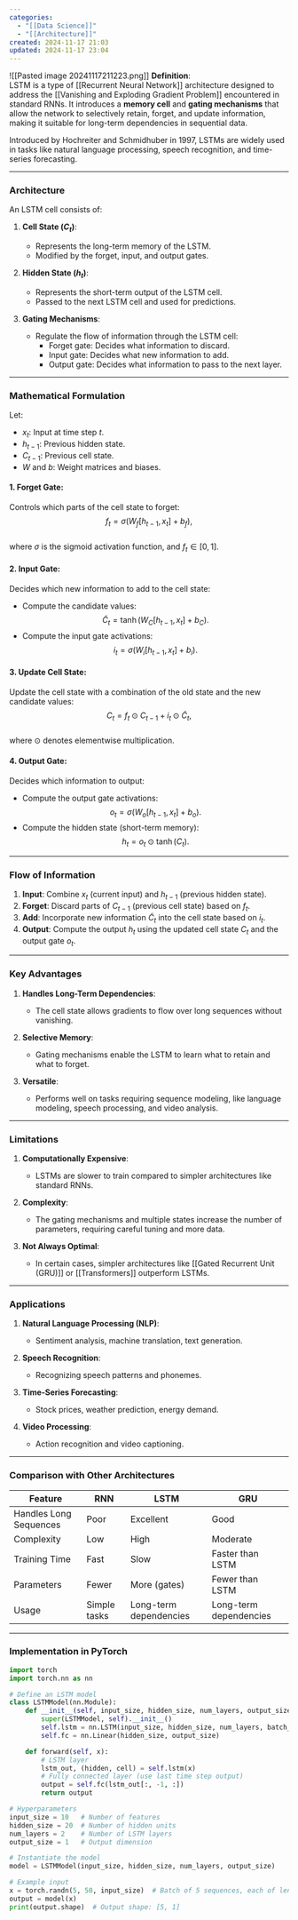 ```yaml
---
categories:
  - "[[Data Science]]"
  - "[[Architecture]]"
created: 2024-11-17 21:03
updated: 2024-11-17 23:04
---
```

![[Pasted image 20241117211223.png]]
**Definition**:  
LSTM is a type of [[Recurrent Neural Network]] architecture designed to address the [[Vanishing and Exploding Gradient Problem]] encountered in standard RNNs. It introduces a **memory cell** and **gating mechanisms** that allow the network to selectively retain, forget, and update information, making it suitable for long-term dependencies in sequential data.  

Introduced by Hochreiter and Schmidhuber in 1997, LSTMs are widely used in tasks like natural language processing, speech recognition, and time-series forecasting.  

---

### **Architecture**  

An LSTM cell consists of:  

1. **Cell State ($C_t$)**:  
   - Represents the long-term memory of the LSTM.  
   - Modified by the forget, input, and output gates.  

2. **Hidden State ($h_t$)**:  
   - Represents the short-term output of the LSTM cell.  
   - Passed to the next LSTM cell and used for predictions.  

3. **Gating Mechanisms**:  
   - Regulate the flow of information through the LSTM cell:  
     - Forget gate: Decides what information to discard.  
     - Input gate: Decides what new information to add.  
     - Output gate: Decides what information to pass to the next layer.  

---

### **Mathematical Formulation**  

Let:  
- $x_t$: Input at time step $t$.  
- $h_{t-1}$: Previous hidden state.  
- $C_{t-1}$: Previous cell state.  
- $W$ and $b$: Weight matrices and biases.  

#### 1. Forget Gate:  
Controls which parts of the cell state to forget:  
$$f_t = \sigma(W_f [h_{t-1}, x_t] + b_f),$$  
where $\sigma$ is the sigmoid activation function, and $f_t \in [0, 1]$.  

#### 2. Input Gate:  
Decides which new information to add to the cell state:  
- Compute the candidate values:  
  $$\tilde{C}_t = \tanh(W_C [h_{t-1}, x_t] + b_C).$$  
- Compute the input gate activations:  
  $$i_t = \sigma(W_i [h_{t-1}, x_t] + b_i).$$  

#### 3. Update Cell State:  
Update the cell state with a combination of the old state and the new candidate values:  
$$C_t = f_t \odot C_{t-1} + i_t \odot \tilde{C}_t,$$  
where $\odot$ denotes elementwise multiplication.  

#### 4. Output Gate:  
Decides which information to output:  
- Compute the output gate activations:  
  $$o_t = \sigma(W_o [h_{t-1}, x_t] + b_o).$$  
- Compute the hidden state (short-term memory):  
  $$h_t = o_t \odot \tanh(C_t).$$  

---

### **Flow of Information**  

1. **Input**: Combine $x_t$ (current input) and $h_{t-1}$ (previous hidden state).  
2. **Forget**: Discard parts of $C_{t-1}$ (previous cell state) based on $f_t$.  
3. **Add**: Incorporate new information $\tilde{C}_t$ into the cell state based on $i_t$.  
4. **Output**: Compute the output $h_t$ using the updated cell state $C_t$ and the output gate $o_t$.  

---

### **Key Advantages**

1. **Handles Long-Term Dependencies**:  
   - The cell state allows gradients to flow over long sequences without vanishing.  

2. **Selective Memory**:  
   - Gating mechanisms enable the LSTM to learn what to retain and what to forget.  

3. **Versatile**:  
   - Performs well on tasks requiring sequence modeling, like language modeling, speech processing, and video analysis.  

---

### **Limitations**

1. **Computationally Expensive**:  
   - LSTMs are slower to train compared to simpler architectures like standard RNNs.  

2. **Complexity**:  
   - The gating mechanisms and multiple states increase the number of parameters, requiring careful tuning and more data.  

3. **Not Always Optimal**:  
   - In certain cases, simpler architectures like [[Gated Recurrent Unit (GRU)]] or [[Transformers]] outperform LSTMs.  

---

### **Applications**

1. **Natural Language Processing (NLP)**:  
   - Sentiment analysis, machine translation, text generation.  

2. **Speech Recognition**:  
   - Recognizing speech patterns and phonemes.  

3. **Time-Series Forecasting**:  
   - Stock prices, weather prediction, energy demand.  

4. **Video Processing**:  
   - Action recognition and video captioning.  

---

### **Comparison with Other Architectures**

| Feature                | RNN          | LSTM                   | GRU                    |
| ---------------------- | ------------ | ---------------------- | ---------------------- |
| Handles Long Sequences | Poor         | Excellent              | Good                   |
| Complexity             | Low          | High                   | Moderate               |
| Training Time          | Fast         | Slow                   | Faster than LSTM       |
| Parameters             | Fewer        | More (gates)           | Fewer than LSTM        |
| Usage                  | Simple tasks | Long-term dependencies | Long-term dependencies |

---

### **Implementation in PyTorch**

```python
import torch
import torch.nn as nn

# Define an LSTM model
class LSTMModel(nn.Module):
    def __init__(self, input_size, hidden_size, num_layers, output_size):
        super(LSTMModel, self).__init__()
        self.lstm = nn.LSTM(input_size, hidden_size, num_layers, batch_first=True)
        self.fc = nn.Linear(hidden_size, output_size)

    def forward(self, x):
        # LSTM layer
        lstm_out, (hidden, cell) = self.lstm(x)
        # Fully connected layer (use last time step output)
        output = self.fc(lstm_out[:, -1, :])
        return output

# Hyperparameters
input_size = 10   # Number of features
hidden_size = 20  # Number of hidden units
num_layers = 2    # Number of LSTM layers
output_size = 1   # Output dimension

# Instantiate the model
model = LSTMModel(input_size, hidden_size, num_layers, output_size)

# Example input
x = torch.randn(5, 50, input_size)  # Batch of 5 sequences, each of length 50
output = model(x)
print(output.shape)  # Output shape: [5, 1]
```
